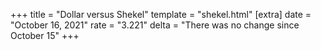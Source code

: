 +++
title = "Dollar versus Shekel"
template = "shekel.html"
[extra]
date = "October 16, 2021"
rate = "3.221"
delta = "There was no change since October 15"
+++
